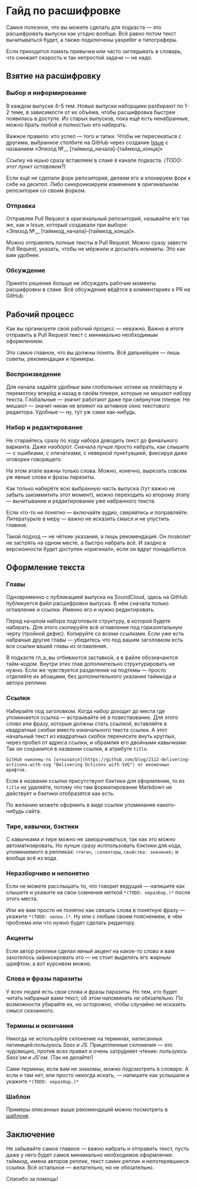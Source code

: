 # Гайд по расшифровке

Самое полезное, что вы можете сделать для подкаста — это расшифровать выпуски как угодно вообще. Всё равно потом текст вычитываться будет, а также подключены yaspeller и типограферы.

Если приходится ломать привычки или часто заглядывать в словарь, что снижает скорость и так непростой задачи — не надо.

## Взятие на расшифровку

### Выбор и информирование

В каждом выпуске 4–5 тем. Новые выпуски наборщики разбирают по 1-2 теме, в зависимости от их объёма, чтобы расшифровка быстрее появилась в доступе. Из старых выпусков, пока ещё есть ненабранные, можно брать любой и полностью его набирать.

Важное правило: кто успел — того и тапки. Чтобы не пересекаться с другими, выбранное столбите на GitHub через создание [Issue](https://github.com/web-standards-ru/podcast/issues) с названием «Эпизод №__ [таймкод\_начала]–[таймкод\_конца]»

Ссылку на ишью сразу вставляем в слаке в канале подкаста. *(TODO: этот пункт оставляем?)*

Если ещё не сделали форк репозитория, делаем его и клонируем форк к себе на десктоп. Либо синхронизируем изменения в оригинальном репозитории со своим форком.

### Отправка

Отправляя Pull Request в оригинальный репозиторий, называйте его так же, как и Issue, который создавали при выборе: «Эпизод №__ [таймкод\_начала]–[таймкод\_конца]».

Можно отправлять полные тексты в Pull Request. Можно сразу завести Pull Request, указать, чтобы не мёржили и досылать коммиты. Это как вам удобнее.

### Обсуждение

Принято решение больше не обсуждать рабочие моменты расшифровки в слаке. Всё обсуждение вёдётся в комментариях к PR на GitHub.

## Рабочий процесс

Как вы организуете свой рабочий процесс — неважно. Важно в итоге отправить в Pull Request текст с минимально необходимым оформлением.

Это самое главное, что вы должны понять. Всё дальнейшее — лишь советы, рекомендации и примеры.

### Воспроизведение

Для начала задайте _удобные_ вам _глобальные_ хоткеи на плей/паузу и перемотоку вперёд и назад в своём плеере, которые _не мешают_ набору текста. Глобальные — значит работают даже при свёрнутом плеере. Не мешают — значит никак не влияют на активное окно текстового редактора. Удобные — ну, тут уж сами как-нибудь.

### Набор и редактирование

Не старайтесь сразу по ходу набора доводить текст до финального варианта. Даже наоборот. Сначала лучше просто набрать, как слышите — с ошибками, с опечатками, с неверной пунктуацией, фиксируя даже оговорки говорящего.

На этом этапе важны только слова. Можно, конечно, вырезать совсем уж явные слова и фразы паразиты.

Как только наберёте всю выбранную часть выпуска (тут важно не забыть закоммитить этот момент), можно переходить ко второму этапу — вычитывание и редактирование уже набранного текста.

Если что-то не понятно — включайте аудио, сверяйтесь и поправляйте. Литературьте в меру — важно не исказить смысл и не  упустить главное.

Такой подход — не чёткие указания, а лишь рекомендация. Он позволит не застрять на одном месте, а быстро набрать всё. И заодно в версионности будет доступен «оригинал», если он вдруг понадобится.

## Оформление текста

### Главы

Одновременно с публикацией выпуска на SoundCloud, здесь на GitHub публикуется файл расшифровки выпуска. В нём сначала только оглавление и ссылки. Именно его и нужно редактировать.

Перед началом набора подготовьте структуру, в которой будете набирать. Для этого скопируйте всё оглавление под горизонтальную черту (тройной дефис). Копируйте со всеми ссылками. Если уже есть набраные другие главы — убедитесь что под вашим заголовком есть все ссылки вашей главы из оглавления.

В подкасте гл_а_вы отбиваются заставкой, а в файле обозначаются тайм-кодом. Внутри этих глав дополнительно структурировать не нужно. Если же чувствуется разделение на подтемы — просто отделяйте их абзацами, без дополнительного указания таймкода и автора реплики.

### Ссылки

Набирайте под заголовком. Когда набор доходит до места где упоминается ссылка — встраивайте её в повествование. Для этого слово или фразу, которые должны стать ссылкой, вставляйте в квадратные скобки вместо изначального текста ссылки. А этот начальный текст из квадратных скобок перенесите внуть круглых, через пробел от адреса ссылки, и обрамляя его двойными кавычками. Так он сохранится в названии ссылки, в атрибуте `title`.

    GitHub наконец-то [отказался](https://github.com/blog/2112-delivering-octicons-with-svg "Delivering Octicons with SVG") от иконочных шрифтов.

Если в названии ссылки присутствуют бэктики для оформления, то из `title` их удаляйте, потому что там форматирование Markdown не действует и бэктики отобразятся как есть.

По желанию можете оформить в виде ссылки упоминание какого-нибудь сайта.

### Тире, кавычки, бэктики

С кавычками и тире можно не заморачиваться, так как это можно автоматизировать.
Но лучше сразу исппользовать бэктики для кода, упоминаемого в репликах: `<теги>`, `:селекторы`, `свойства: значения;` и вообще всё из кода.

### Неразборчиво и непонятно

Если не можете расслышать то, что говорит ведущий — напишите как слышите и укажите на свои сомнения меткой `*(TODO: неразбор.)*` после этого места.

Или же вам просто не понятно как связать слова в понятную фразу — укажите `*(TODO: непон.)*`. Ну или с любым своим пояснением, в чём проблема или что нужно будет сделать редактору.

### Акценты

Если автор реплики сделал _явный_ акцент на какое-то слово и вам захотелось зафиксировать это — не стоит выделять его жирным шрифтом, а вот курсивом можно.

### Слова и фразы паразиты

У всех людей есть свои слова и фразы паразиты. Но тем, кто будет читать набраный вами текст, об этом напоминать не обязательно. По возможности убирайте их, но _осторожно_, чтобы случайно не исказить смысл сказанного.

### Термины и окончания

Никогда не используйте склонение на терминах, написанных латиницей: ​_пользуюсь Sass и JS._​ Прицепленные склонения — это чудовищно, против всех правил и очень затрудняет чтение: ​_пользуюсь Sass'ом и JS'ом._ (Так не делайте!)​

Сами термины, если вам не знакомы, можно подсмотреть в словаре. А если и там нет, или просто некогда искать, — напишите как услышали и укажите `*(TODO: неразбор.)*`

### Шаблон

Примеры описанных выше рекомендаций можно посмотреть в [шаблоне](https://github.com/web-standards-ru/podcast/blob/master/episodes/episode-N.md).

## Заключение

Не забывайте самое главное — важно набрать и отправить текст, пусть даже у него будет самое минимально необходимое оформление: таймкод, имена авторов реплик, текст самих реплик и непотерявшиеся ссылки. Всё остальное — желательно, но не обязательно.

Спасибо за помощь!
